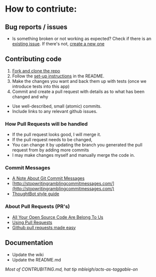 # How to contriute:

## Bug reports / issues

 - Is something broken or not working as expected?
   Check if there is an [existing issue](https://github.com/cloworm/pinteresting/issues).
   If there's not, [create a new one](https://github.com/cloworm/pinteresting/issues/new)

## Contributing code

 1. [Fork and clone the repo](https://help.github.com/articles/fork-a-repo)
 2. Follow the [set-up instructions](https://github.com/cloworm/pinteresting#set-up-for-development-environment) in the README.
 3. Make the changes you want and back them up with tests (once we introduce tests into this app)
 4. Commit and create a pull request with details as to what has been changed and why
  * Use well-described, small (atomic) commits.
  * Include links to any relevant github issues.

### How Pull Requests will be handled

 * If the pull request looks good, I will merge it.
 * If the pull request needs to be changed,
  * You can change it by updating the branch you generated the pull request from by adding more commits
  * I may make changes myself and manually merge the code in.

### Commit Messages

 * [A Note About Git Commit Messages](http://tbaggery.com/2008/04/19/a-note-about-git-commit-messages.html)
 * [http://stopwritingramblingcommitmessages.com/](http://stopwritingramblingcommitmessages.com/)
 * [ThoughtBot style guide](https://github.com/thoughtbot/guides/tree/master/style#git)

### About Pull Requests (PR's)

 * [All Your Open Source Code Are Belong To Us](http://www.benjaminfleischer.com/2013/07/30/all-your-open-source-code-are-belong-to-us/)
 * [Using Pull Requests](https://help.github.com/articles/using-pull-requests)
 * [Github pull requests made easy](http://www.element84.com/github-pull-requests-made-easy.html)

## Documentation

 * Update the wiki
 * Update the README.md

*Most of CONTRUBITING.md, hat tip mbleigh/acts-as-taggable-on*

